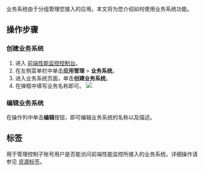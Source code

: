 业务系统由于分组管理您接入的应用。本文将为您介绍如何使用业务系统功能。

## 操作步骤

### 创建业务系统

1. 进入 [前端性能监控控制台](https://console.cloud.tencent.com/rum)。
2. 在左侧菜单栏中单击**应用管理** > **业务系统**。
3. 进入业务系统页面，单击**创建业务系统**。
4. 在弹框中填写业务名称即可。
![](https://main.qcloudimg.com/raw/1be75c9097b2b69790fc8023045cf12b.png)

### 编辑业务系统
在操作列中单击**编辑**按钮，即可编辑业务系统的名称以及描述。

## 标签

用于管理控制子账号用户是否能访问前端性能监控所接入的业务系统。详细操作请参见 [资源标签](https://cloud.tencent.com/document/product/1464/58152)。
